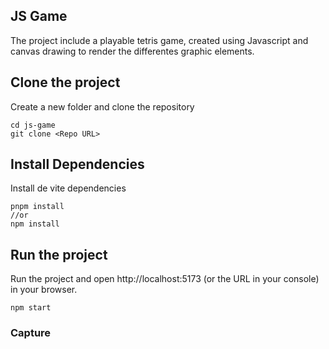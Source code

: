 ## JS Game

The project include a playable tetris game, created using Javascript and canvas drawing to render the differentes graphic elements.

## Clone the project

Create a new folder and clone the repository

```mkdir js-game
cd js-game
git clone <Repo URL>
```

## Install Dependencies

Install de vite dependencies

```
pnpm install
//or
npm install
```

## Run the project

Run the project and open http://localhost:5173 (or the URL in your console) in your browser.

```
npm start
```

### Capture

